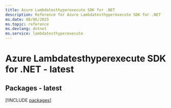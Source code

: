 ```yaml
---
title: Azure Lambdatesthyperexecute SDK for .NET
description: Reference for Azure Lambdatesthyperexecute SDK for .NET
ms.date: 08/06/2025
ms.topic: reference
ms.devlang: dotnet
ms.service: lambdatesthyperexecute
---
```

# Azure Lambdatesthyperexecute SDK for .NET - latest
## Packages - latest
[!INCLUDE [packages](lambdatesthyperexecute-index.md)]